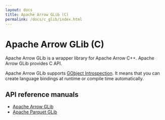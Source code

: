 ```yaml
---
layout: docs
title: Apache Arrow GLib (C)
permalink: /docs/c_glib/index.html
---
```

<!--
{% comment %}
Licensed to the Apache Software Foundation (ASF) under one or more
contributor license agreements.  See the NOTICE file distributed with
this work for additional information regarding copyright ownership.
The ASF licenses this file to you under the Apache License, Version 2.0
(the "License"); you may not use this file except in compliance with
the License.  You may obtain a copy of the License at

http://www.apache.org/licenses/LICENSE-2.0

Unless required by applicable law or agreed to in writing, software
distributed under the License is distributed on an "AS IS" BASIS,
WITHOUT WARRANTIES OR CONDITIONS OF ANY KIND, either express or implied.
See the License for the specific language governing permissions and
limitations under the License.
{% endcomment %}
-->

# Apache Arrow GLib (C)

Apache Arrow GLib is a wrapper library for Apache Arrow C++. Apache Arrow GLib provides C API.

Apache Arrow GLib supports [GObject Introspection][gobject-introspection]. It means that you can create language bindings at runtime or compile time automatically.

## API reference manuals

  * [Apache Arrow GLib](arrow-glib/)
  * [Apache Parquet GLib](parquet-glib/)

[gobject-introspection]: https://wiki.gnome.org/action/show/Projects/GObjectIntrospection
